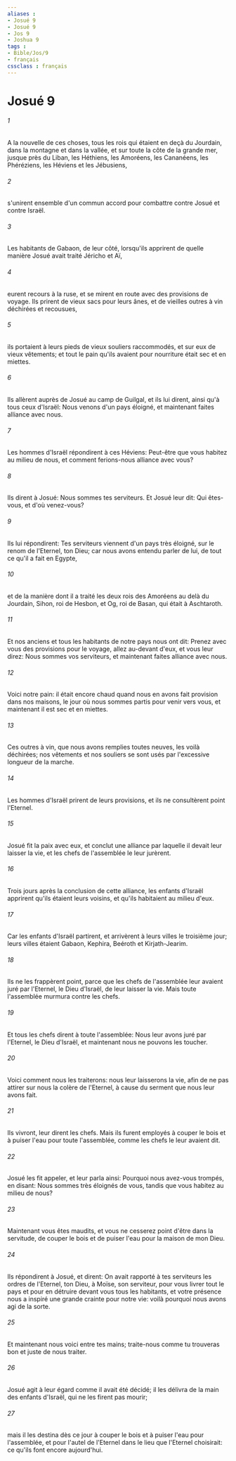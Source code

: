 ```yaml
---
aliases : 
- Josué 9
- Josué 9
- Jos 9
- Joshua 9
tags : 
- Bible/Jos/9
- français
cssclass : français
---
```


# Josué 9

###### 1
A la nouvelle de ces choses, tous les rois qui étaient en deçà du Jourdain, dans la montagne et dans la vallée, et sur toute la côte de la grande mer, jusque près du Liban, les Héthiens, les Amoréens, les Cananéens, les Phéréziens, les Héviens et les Jébusiens,
###### 2
s'unirent ensemble d'un commun accord pour combattre contre Josué et contre Israël.
###### 3
Les habitants de Gabaon, de leur côté, lorsqu'ils apprirent de quelle manière Josué avait traité Jéricho et Aï,
###### 4
eurent recours à la ruse, et se mirent en route avec des provisions de voyage. Ils prirent de vieux sacs pour leurs ânes, et de vieilles outres à vin déchirées et recousues,
###### 5
ils portaient à leurs pieds de vieux souliers raccommodés, et sur eux de vieux vêtements; et tout le pain qu'ils avaient pour nourriture était sec et en miettes.
###### 6
Ils allèrent auprès de Josué au camp de Guilgal, et ils lui dirent, ainsi qu'à tous ceux d'Israël: Nous venons d'un pays éloigné, et maintenant faites alliance avec nous.
###### 7
Les hommes d'Israël répondirent à ces Héviens: Peut-être que vous habitez au milieu de nous, et comment ferions-nous alliance avec vous?
###### 8
Ils dirent à Josué: Nous sommes tes serviteurs. Et Josué leur dit: Qui êtes-vous, et d'où venez-vous?
###### 9
Ils lui répondirent: Tes serviteurs viennent d'un pays très éloigné, sur le renom de l'Eternel, ton Dieu; car nous avons entendu parler de lui, de tout ce qu'il a fait en Egypte,
###### 10
et de la manière dont il a traité les deux rois des Amoréens au delà du Jourdain, Sihon, roi de Hesbon, et Og, roi de Basan, qui était à Aschtaroth.
###### 11
Et nos anciens et tous les habitants de notre pays nous ont dit: Prenez avec vous des provisions pour le voyage, allez au-devant d'eux, et vous leur direz: Nous sommes vos serviteurs, et maintenant faites alliance avec nous.
###### 12
Voici notre pain: il était encore chaud quand nous en avons fait provision dans nos maisons, le jour où nous sommes partis pour venir vers vous, et maintenant il est sec et en miettes.
###### 13
Ces outres à vin, que nous avons remplies toutes neuves, les voilà déchirées; nos vêtements et nos souliers se sont usés par l'excessive longueur de la marche.
###### 14
Les hommes d'Israël prirent de leurs provisions, et ils ne consultèrent point l'Eternel.
###### 15
Josué fit la paix avec eux, et conclut une alliance par laquelle il devait leur laisser la vie, et les chefs de l'assemblée le leur jurèrent.
###### 16
Trois jours après la conclusion de cette alliance, les enfants d'Israël apprirent qu'ils étaient leurs voisins, et qu'ils habitaient au milieu d'eux.
###### 17
Car les enfants d'Israël partirent, et arrivèrent à leurs villes le troisième jour; leurs villes étaient Gabaon, Kephira, Beéroth et Kirjath-Jearim.
###### 18
Ils ne les frappèrent point, parce que les chefs de l'assemblée leur avaient juré par l'Eternel, le Dieu d'Israël, de leur laisser la vie. Mais toute l'assemblée murmura contre les chefs.
###### 19
Et tous les chefs dirent à toute l'assemblée: Nous leur avons juré par l'Eternel, le Dieu d'Israël, et maintenant nous ne pouvons les toucher.
###### 20
Voici comment nous les traiterons: nous leur laisserons la vie, afin de ne pas attirer sur nous la colère de l'Eternel, à cause du serment que nous leur avons fait.
###### 21
Ils vivront, leur dirent les chefs. Mais ils furent employés à couper le bois et à puiser l'eau pour toute l'assemblée, comme les chefs le leur avaient dit.
###### 22
Josué les fit appeler, et leur parla ainsi: Pourquoi nous avez-vous trompés, en disant: Nous sommes très éloignés de vous, tandis que vous habitez au milieu de nous?
###### 23
Maintenant vous êtes maudits, et vous ne cesserez point d'être dans la servitude, de couper le bois et de puiser l'eau pour la maison de mon Dieu.
###### 24
Ils répondirent à Josué, et dirent: On avait rapporté à tes serviteurs les ordres de l'Eternel, ton Dieu, à Moïse, son serviteur, pour vous livrer tout le pays et pour en détruire devant vous tous les habitants, et votre présence nous a inspiré une grande crainte pour notre vie: voilà pourquoi nous avons agi de la sorte.
###### 25
Et maintenant nous voici entre tes mains; traite-nous comme tu trouveras bon et juste de nous traiter.
###### 26
Josué agit à leur égard comme il avait été décidé; il les délivra de la main des enfants d'Israël, qui ne les firent pas mourir;
###### 27
mais il les destina dès ce jour à couper le bois et à puiser l'eau pour l'assemblée, et pour l'autel de l'Eternel dans le lieu que l'Eternel choisirait: ce qu'ils font encore aujourd'hui.
